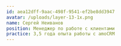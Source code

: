 ```yaml
---
id: aea12dff-9aac-498f-9541-ef2be8dd3947
avatar: /uploads/layer-13-1x.png
name: Сергей Неиванов
position: Менеджер по работе с клиентами
practice: 3,5 года опыта работы с amoCRM
---
```

